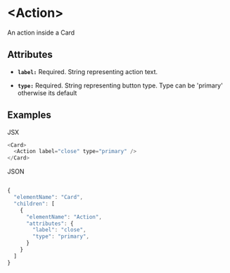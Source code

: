 # &lt;Action&gt;

An action inside a Card

## Attributes

* **`label:`** Required. String representing action text.

* **`type:`** Required. String representing button type. Type can be 'primary' otherwise its default

## Examples

JSX
```js
<Card>
  <Action label="close" type="primary" />
</Card>
```

JSON
```js

{
  "elementName": "Card",
  "children": [
    {
      "elementName": "Action",
      "attributes": {
        "label": "close",
        "type": "primary",
      }
    }
  ]
}
```
